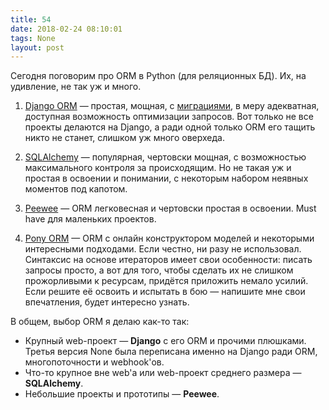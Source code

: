 ```yaml
---
title: 54
date: 2018-02-24 08:10:01
tags: None
layout: post
---
```


Сегодня поговорим про ORM в Python (для реляционных БД). Их, на удивление, не так уж и много.

1. [Django ORM](https://docs.djangoproject.com/en/dev/topics/db/models/) — простая, мощная, с [миграциями](https://habrahabr.ru/post/121265/), в меру адекватная, доступная возможность оптимизации запросов. Вот только не все проекты делаются на Django, а ради одной только ORM его тащить никто не станет, слишком уж много оверхеда.

2. [SQLAlchemy](http://www.sqlalchemy.org/) — популярная, чертовски мощная, с возможностью максимального контроля за происходящим. Но не такая уж и простая в освоении и понимании, с некоторым набором неявных моментов под капотом.

3. [Peewee](https://github.com/coleifer/peewee) — ORM легковесная и чертовски простая в освоении. Must have для маленьких проектов.

4. [Pony ORM](https://ponyorm.com/) — ORM с онлайн конструктором моделей и некоторыми интересными подходами. Если честно, ни разу не использовал. Синтаксис на основе итераторов имеет свои особенности: писать запросы просто, а вот для того, чтобы сделать их не слишком прожорливыми к ресурсам, придётся приложить немало усилий. Если решите её освоить и испытать в бою — напишите мне свои впечатления, будет интересно узнать.

В общем, выбор ORM я делаю как-то так:
+ Крупный web-проект — **Django** с его ORM и прочими плюшками. Третья версия None была переписана именно на Django ради ORM, многопоточности и webhook'ов.
+ Что-то крупное вне web'а или web-проект среднего размера — **SQLAlchemy**.
+ Небольшие проекты и прототипы — **Peewee**.
